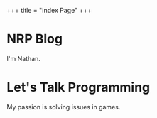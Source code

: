 +++
title = "Index Page"
+++

# NRP Blog

I'm Nathan.

# Let's Talk Programming

My passion is solving issues in games.

